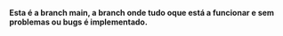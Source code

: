 **Esta é a branch main, a branch onde tudo oque está a funcionar e sem problemas ou bugs é implementado.**
